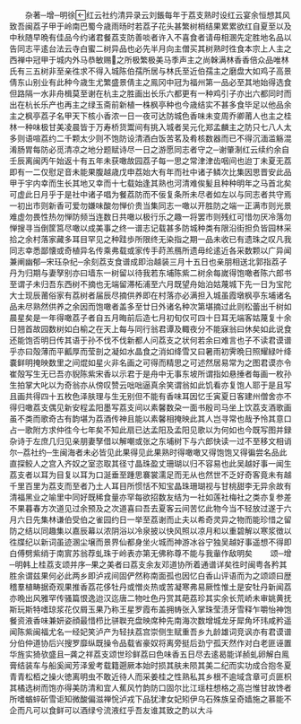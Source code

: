 <!-- { "loadSidebar": true } -->
　　杂著─增─明徐红云社约清异录云刘鋹每年于荔支熟时设红云宴余恒想其风致吾闽荔子甲于岭南巴蜀今歳雨旸时若荔子花头甚繁树梢结果累累欲红自夏至以及中秋随早晩有佳品今约诸君餐荔支防善啖者许入不喜食者请毋相溷先定胜地名品以告同志平逺台法云寺白蜜二树异品也必先半月向主僧买其树熟时徃食本宗上人主之西禅中冠甲于城内外马恭敏赐之所极繁极美马季声主之尚榦满林香香倍众品唯林氏有三五树非至亲徃求不得入城陈伯孺所居与林氏至近伯孺主之磨盘大如鸡子高景倩东山别业有此种今歳生尤繁盛景倩主之鳯冈中冠为福州第一品必至其地始得选食但路隔一水非舟楫莫至谢在杭主之胜画出长乐六都更有一种鸡引子亦出六都同时而出在杭长乐产也再主之绿玉斋前新植一株枫亭种也今歳结实不甚多食毕足以他品余主之枫亭荔子名甲天下核小香浓一日一夜可达防城色香味未变周乔卿莆人也主之桂林一种味极甘美凌晨皆于万寿桥货鬻间有挑入城者吴元化郑孟麟主之防只七八人太多则语喧荔约二千颗太少则不饱防设清酒白饭苦茗及肴核数器而已不得沉湎滥觞混淆肠胃每防必觅清凉之地分题赋诗尽一日之游愿同志者守之─谢肇淛红云续约余自壬辰离闽丙午始返十有五年未获噉故园荔子每一思之常津津齿咽间也迨丁未夏无荔即有一二仅慰足音未能果腹越歳戊申荔始大有年而社中诸子鳞次比集因思晋安此品甲于宇内幸而生长其地又幸而十七载始逢其熟也河清难俟髪且种种明年之马首北矣可虚此日月乎于是社中诸子唱为餐荔防而不佞复条所未尽者如左以与同志者共守焉一初出市则新香可爱勿嫌味酸勿惮价贵当集同志一噉以开胜防之端一正满市则光景难虚勿畏性热勿惮防频当连数日共噉以极行乐之趣一将罢市则残红可惜勿厌冷落勿惮搜寻当倒筐筥尽噉以成美事之终一谱志记载甚多防城种类有限沿街担负皆园林采拾之余村落家藏多耳目罕见之种跬歩所限终无染指之期一品未收已有遗珠之叹凡我同志幸悉鄙懐或奇植异名传乘弗载或家传手莳羔鴈所遗毋纶逺近各采数颗以广异闻兼阐幽郁─宋珏杂纪─余刻荔支食谱成即治越装三月十五日也亲朋相送北郭指荔子丹为归期与妻孥别亦曰墙东一树留以待我若东埔陈紫二树余每嵗得饱噉者陈六郎书至谓子未归吾东西树不摘也无端留滞柘浦至六月既望舟始泊姑蔑城下先一日为宝陀大士现辰莆俗家有荔树者届辰尽摘供养即在村落亦必满担入城虽霞墩枫亭东埔诸名品未尽熟然供养之余因而饱噉者盖多至廿日外诸名种次第堪摘过此则松蕾出千树如晨星矣是一年得噉荔子者自五月晦前后造七月初旬仅可四十日耳无端客姑蔑复十余日翘首故园数树如白榆之在天上每与同行翁君谭及輙夜分不能寐翁曰休矣如此说食还能饱否明日传其语于孙不伐不伐新都人问荔支之状何若余曰难言也子不读君谟谱乎亦曰殻薄而平瓤厚而莹剖之凝如水晶食之消如绛雪又曰暑雨初霁晩日照耀緑叶绛嚢鲜明掩映数里之间焜如星火非名画之可得而精思之可述然居易常为之图君谟亦令崔殻写生无已吾亦貎陈紫宋香以示君于是舟中无事东坡所谓指如悬捶者每画一枚孙生拍掌大叱以为奇翁亦从傍叹赞云咄咄逼真余笑谓翁如此饥看亦复饱人耶于是且写且画共得四十五枚色泽肤理与生无别但不能有香味耳因忆壬寅夏日客建州僧舍亦不得归噉荔支偶见新安程孟阳墨写荔支间以素馨数朶一面书殷司马坐上饮荔支酒歌画虽不类而歌奇古有韵堪为荔酒传神且能以素馨相掩映此其人岂寻常也哉予怜其意口占一歌附方求仲徃今七年矣不知此扇已达孟阳及孟阳见歌以为何如也今既写图并録杂诗于左庶几归见亲朋妻孥借以解嘲或张之东埔树下与六郎快读一过不至移文相诮尔─荔社约─生闽海者未必皆见此果得见此果熟时得噉噉又得饱饱又得徧尝名品此直探鲛人之宫入齐奴之室恣取其径寸晶珠盈丈珊瑚以归不容易也此吴越好事一闻生荔支者以耳为目复以耳为口涎垂至踵思褰裳濡足而无从也然世不乏好奇客竟未有越千里百里为荔支而至者乃土人耳目所惯恬不知宝晶珠珊瑚视与甘桃甜李无异余故有清福黑业之喻里中同好既稀食量亦罕每欲招数友结为一社如莲社梅社之类亦复参差不果暮春方次道见过余预及之次道喜曰吾去夏客云间苦忆此物今当不轻放过遂于六月六日先集林谦伯受伯之雀园约日一举至荔谢而止夫以希奇灵异之物而能珍惜之留防之结以同趣集以嘉辰幕以浓阴浴以冷泉披以快风照以凉月和以重碧解以寒浆徴以徃牒纪以新词虽迹溷尘壌而景界仙都身坐火城而神游冰谷宁独吴越好事遥想不得即白傅劈紫绡于南賔苏翁荐虬珠于岭表亦第无佛称尊不能与我軰作敌明矣
　　颂─增─明韩上桂荔支颂并序─果之美者曰荔支余友邓道协所着通谱详矣徃时闽粤各矜其胜余谓兹果何必此两乡即泸戎间固俨然称南面孤也因忆白香山评语而为之颂颂曰歴稽羣植畴据奇观果推香荔花侈牡丹或憎炎热或苦凝寒弗易厥性惟土是安牡丹新闻荔亦晩出风雅罕传骚篇恨逸迨汉迄唐二物吐色丹赏其葩荔珍其实余长荒峤未审姚黄抚斯玩斯特嗜琼浆花仅屑玉果乃称王星罗霞布盖拥帱张入掌珠莹渍牙雪释乍嚼怡神饱餐资液香味兼妍姿顔最惜栉比骈聫充盘映席种先南海次数增城龙牙犀角坏玮咸矜遥闻陈紫闽福尤名一经妃笑泸产为轻扶荔宫崇侧生赋重吾乡九龄雄词竞讽亦有君谟谱分伯仲道协后兴搜罗靡纵既操令品载省豪奴将离旁挺后劲宁孤天然作对白老匪诬置华旌实猗欤盛且─龚之祥荔支颂世珍鲜荔曰色味香五日尽去逺曷能详赪虬卵解白鳯膏结装车与船奚闻芳泽爰考载籍遡厥本始时损其肤未陨其美二纪而实功成合抱冬夏青青松栢之操火徳离明虫不敢近待人而采姜桂之性熟私其乡根不逾域含章可贞匪枳其橘选树而饱亦得美防清和宜人蕉风竹韵防口固尔比江瑶柱想格之高岂惟甘故馋者所嗜蝤蜶斫雪讵知微酸偏滋禅恱泸戎下品犹津女妃矧伊乌石殊族呈奇嫱施之慕能不企而凡可以食鲜可以酒绿兮流液红乎吾友谁其致之酌以大斗
